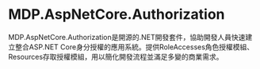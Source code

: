 # MDP.AspNetCore.Authorization
MDP.AspNetCore.Authorization是開源的.NET開發套件，協助開發人員快速建立整合ASP.NET Core身分授權的應用系統。提供RoleAccesses角色授權模組、Resources存取授權模組，用以簡化開發流程並滿足多變的商業需求。
